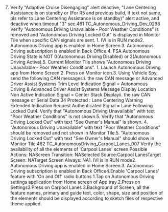 7. Verify "Adaptive Cruise Disengaging" alert deactive, "Lane Centering Assistance is on standby or (For R5 and previous build, if text not same, pls refer to Lane Centering Assistance is on standby)" alert active, and deactive when timeout "3" sec.461 TC_Autonomous_Driving_Dev_0298 Verify "Autonomous Driving Unavailable - Poor Weather Conditions" is removed and "Autonomous Driving Locked Out" is displayed in Monitor Tile when specific CAN signals are sent. 1. IVI is in RUN mode2. Autonomous Driving app is enabled in Home Screen.3. Autonomous Driving subscription is enabled in Back Office.4. FSA Autonomous Driving State is NOT 0(Autonomous Driving Disabled) or 2(Autonomous Driving Active).5. Current Monitor Tile shows "Autonomous Driving Unavailable - Poor Weather Conditions". 1. Launch Autonomous Driving app from Home Screen.2. Press on Monitor icon.3. Using Vehicle Spy, send the following CAN messages:i. the raw CAN message or Advanced Driver Assist Systems Trim Level Indication Signal = Autonomous Driving & Advanced Driver Assist Systems Message Display Location Non Active Indication Signal = Center Stack Displayii. the raw CAN message or Serial Data 34 Protected : Lane Centering Warning Extended Indication Request Authenticated Signal = Lane Following Locked Out4. Verify that "Autonomous Driving Unavailable" with text "Poor Weather Conditions" is not shown.5. Verify that "Autonomous Driving Locked Out" with text "See Owner's Manual" is shown. 4. "Autonomous Driving Unavailable" with text "Poor Weather Conditions" should be removed and not shown in Monitor Tile.5. "Autonomous Driving Locked Out" with text "See Owner's Manual" should show in Monitor Tile.462 TC_AutonomousDriving_Carpool_Lanes_007 Verify the availability of all the elements of 'Carpool Lanes' screen Possible Actions: NAScreen Transition: NASelected Source:Carpool LanesTarget Screen: NATarget Screen Always: NA1. IVI is in RUN mode2. Autonomous Driving app is enabled in Home Screen.3. Autonomous Driving subscription is enabled in Back Office4.Enable 'Carpool Lanes' feature with 'On and Off' radio buttons 1.Tap on Autonomous Driving settings application from Home screen of App tray.2.Press on Settings3.Press on Carpool Lanes 3.Background of Screen, all the feature names, primary and guide text, color, shape, size and position of the elements should be displayed according to sketch files of respective theme applied.